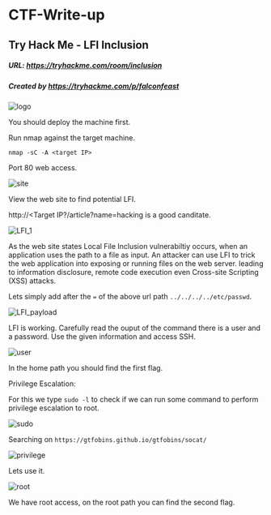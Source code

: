 # CTF-Write-up

## Try Hack Me - LFI Inclusion

##### URL: https://tryhackme.com/room/inclusion

##### Created by _https://tryhackme.com/p/falconfeast_

![logo](https://user-images.githubusercontent.com/20625004/114392227-281d9780-9ba1-11eb-9f2a-5bff340b7fa9.PNG)

You should deploy the machine first.

Run nmap against the target machine.

```nmap -sC -A <target IP>```

Port 80 web access. 

![site](https://user-images.githubusercontent.com/20625004/114392431-6f0b8d00-9ba1-11eb-925c-ce0ebf4b3e09.PNG)

View the web site to find potential LFI.

http://<Target IP?/article?name=hacking is a good canditate.

![LFI_1](https://user-images.githubusercontent.com/20625004/114393406-a464aa80-9ba2-11eb-8aa7-1a7aa39448aa.PNG)


As the web site states Local File Inclusion vulnerabiltiy occurs, when an application uses the path to a file as input.
An attacker can use LFI to trick the web application into exposing or running files on the web server. 
leading to information disclosure, remote code execution even Cross-site Scripting (XSS) attacks. 

Lets simply add after the ``=`` of the above url path ``../../../../etc/passwd``.


![LFI_payload](https://user-images.githubusercontent.com/20625004/114396032-beec5300-9ba5-11eb-8f32-764b0de8bdb5.PNG)


LFI is working.
Carefully read the ouput of the command there is a user and a password.
Use the given information and access SSH.

![user](https://user-images.githubusercontent.com/20625004/114396312-1b4f7280-9ba6-11eb-8402-d00cce3dc588.PNG)

In the home path you should find the first flag.

Privilege Escalation:

For this we type ``sudo -l`` to check if we can run some command to perform privilege escalation to root.

![sudo](https://user-images.githubusercontent.com/20625004/114397473-674ee700-9ba7-11eb-8fdb-2915adbba1c8.PNG)

Searching on  ``https://gtfobins.github.io/gtfobins/socat/``

![privilege](https://user-images.githubusercontent.com/20625004/114397881-d4fb1300-9ba7-11eb-93a8-7e4f7135236f.PNG)


Lets use it.

![root](https://user-images.githubusercontent.com/20625004/114397963-ec3a0080-9ba7-11eb-90a6-cedbea440aba.PNG)

We have root access, on the root path you can find the second flag.
